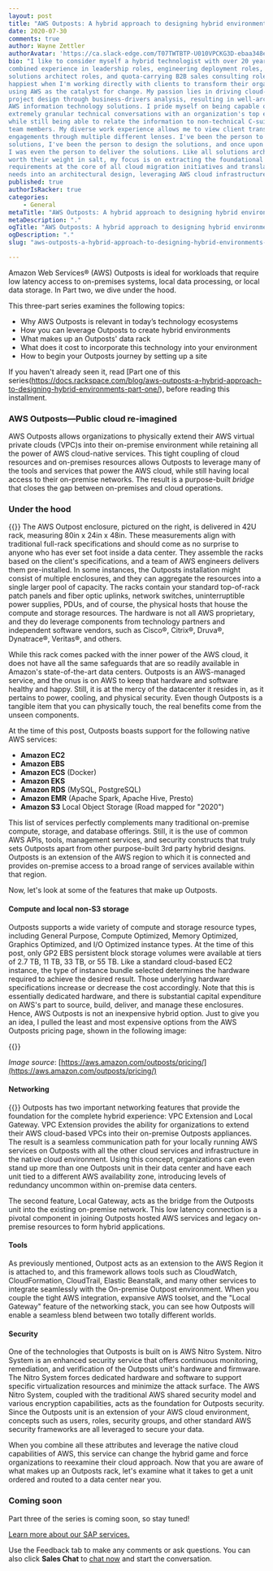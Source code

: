 ```yaml
---
layout: post
title: "AWS Outposts: A hybrid approach to designing hybrid environments&mdash;Part Two"
date: 2020-07-30
comments: true
author: Wayne Zettler
authorAvatar: 'https://ca.slack-edge.com/T07TWTBTP-U010VPCKG3D-ebaa348e7951-512'
bio: "I like to consider myself a hybrid technologist with over 20 years of
combined experience in leadership roles, engineering deployment roles, pre-sales
solutions architect roles, and quota-carrying B2B sales consulting roles. I am
happiest when I'm working directly with clients to transform their organizations
using AWS as the catalyst for change. My passion lies in driving cloud-based
project design through business-drivers analysis, resulting in well-architected
AWS information technology solutions. I pride myself on being capable of having
extremely granular technical conversations with an organization's top engineers,
while still being able to relate the information to non-technical C-suite executive
team members. My diverse work experience allows me to view client transformation
engagements through multiple different lenses. I've been the person to sell the
solutions, I've been the person to design the solutions, and once upon a time,
I was even the person to deliver the solutions. Like all solutions architects
worth their weight in salt, my focus is on extracting the foundational business
requirements at the core of all cloud migration initiatives and translating those
needs into an architectural design, leveraging AWS cloud infrastructure."
published: true
authorIsRacker: true
categories:
    - General
metaTitle: "AWS Outposts: A hybrid approach to designing hybrid environments&mdash;Part Two"
metaDescription: "."
ogTitle: "AWS Outposts: A hybrid approach to designing hybrid environments&mdash;Part Two"
ogDescription: "."
slug: "aws-outposts-a-hybrid-approach-to-designing-hybrid-environments-part-two"

---
```


Amazon Web Services&reg; (AWS) Outposts is ideal for workloads that require low
latency access to on-premises systems, local data processing, or local data
storage. In Part two, we dive under the hood.

<!--more-->

This three-part series examines the following topics:

- Why AWS Outposts is relevant in today’s technology ecosystems
- How you can leverage Outposts to create hybrid environments
- What makes up an Outposts' data rack
- What does it cost to incorporate this technology into your environment
- How to begin your Outposts journey by setting up a site

If you haven't already seen it, read
[Part one of this series(https://docs.rackspace.com/blog/aws-outposts-a-hybrid-approach-to-designing-hybrid-environments-part-one/),
before reading this installment.

### AWS Outposts&mdash;Public cloud re-imagined

AWS Outposts allows organizations to physically extend their AWS virtual private
clouds (VPC)s into their on-premise environment while retaining all the power
of AWS cloud-native services. This tight coupling of cloud resources and on-premises
resources allows Outposts to leverage many of the tools and services that power
the AWS cloud, while still having local access to their on-premise networks. The
result is a purpose-built *bridge* that closes the gap between on-premises and
cloud operations.

### Under the hood

{{<img src="Picture1.png" title="" alt=""  class="image-right">}} The AWS
Outpost enclosure, pictured on the right, is delivered in 42U rack, measuring
80in x 24in x 48in. These measurements align with traditional full-rack
specifications and should come as no surprise to anyone who has ever set foot
inside a data center. They assemble the racks based on the client's specifications,
and a team of AWS engineers delivers them pre-installed. In some instances, the
Outposts installation might consist of multiple enclosures, and they can aggregate
the resources into a single larger pool of capacity. The racks contain your
standard top-of-rack patch panels and fiber optic uplinks, network switches,
uninterruptible power supplies, PDUs, and of course, the physical
hosts that house the compute and storage resources. The hardware is not all AWS
proprietary, and they do leverage components from technology partners and independent software
vendors, such as Cisco&reg;, Citrix&reg;, Druva&reg;, Dynatrace&reg;, Veritas&reg;,
and others.

While this rack comes packed with the inner power of the AWS cloud,
it does not have all the same safeguards that are so readily available in Amazon's
state-of-the-art data centers. Outposts is an AWS-managed service, and the onus
is on AWS to keep that hardware and software healthy and happy. Still, it is at
the mercy of the datacenter it resides in, as it pertains to power, cooling, and
physical security. Even though Outposts is a tangible item that you can physically
touch, the real benefits come from the unseen components.

At the time of this post, Outposts boasts support for the following native AWS services:

- **Amazon EC2**
- **Amazon EBS**
- **Amazon ECS** (Docker)
- **Amazon EKS**
- **Amazon RDS** (MySQL, PostgreSQL)
- **Amazon EMR** (Apache Spark, Apache Hive, Presto)
- **Amazon S3** Local Object Storage (Road mapped for "2020")

This list of services perfectly complements many traditional on-premise compute,
storage, and database offerings. Still, it is the use of common AWS APIs, tools,
management services, and security constructs that truly sets Outposts apart from
other purpose-built 3rd party hybrid designs. Outposts is an extension of the AWS
region to which it is connected and provides on-premise access to a broad range
of services available within that region.

Now, let's look at some of the features that make up Outposts.

#### Compute and local non-S3 storage

Outposts supports a wide variety of compute and storage resource types, including
General Purpose, Compute Optimized, Memory Optimized, Graphics Optimized, and I/O
Optimized instance types. At the time of this post, only GP2 EBS persistent
block storage volumes were available at tiers of 2.7 TB, 11 TB, 33 TB, or 55 TB.
Like a standard cloud-based EC2 instance, the type of instance bundle selected
determines the hardware required to achieve the desired result. Those underlying
hardware specifications increase or decrease the cost accordingly. Note that
this is essentially dedicated hardware, and there is substantial capital
expenditure on AWS's part to source, build, deliver, and manage these enclosures.
Hence, AWS Outposts is not an inexpensive hybrid option. Just to give you an idea,
I pulled the least and most expensive options from the AWS Outposts pricing page,
shown in the following image:

{{<img src="Picture2.png" title="" alt="">}}

*Image source*: [https://aws.amazon.com/outposts/pricing/](https://aws.amazon.com/outposts/pricing/)

#### Networking

{{<img src="Picture3.png" title="" alt=""  class="image-right">}} Outposts has
two important networking features that provide the foundation for the complete
hybrid experience: VPC Extension and Local Gateway. VPC Extension provides the
ability for organizations to extend their AWS cloud-based VPCs into their
on-premise Outposts appliances. The result is a seamless communication path for
your locally running AWS services on Outposts with all the other cloud services
and infrastructure in the native cloud environment. Using this concept,
organizations can even stand up more than one Outposts unit in their data center
and have each unit tied to a different AWS availability zone, introducing levels
of redundancy uncommon within on-premise data centers.

The second feature, Local Gateway, acts as the bridge from the Outposts unit
into the existing on-premise network. This low latency connection is a pivotal
component in joining Outposts hosted AWS services and legacy on-premise resources
to form hybrid applications.

#### Tools

As previously mentioned, Outpost acts as an extension to the AWS Region it is
attached to, and this framework allows tools such as CloudWatch, CloudFormation,
CloudTrail, Elastic Beanstalk, and many other services to integrate seamlessly
with the On-premise Outpost environment. When you couple the tight AWS integration,
expansive AWS toolset, and the "Local Gateway" feature of the networking stack,
you can see how Outposts will enable a seamless blend between two totally
different worlds.

#### Security

One of the technologies that Outposts is built on is AWS Nitro System. Nitro
System is an enhanced security service that offers continuous monitoring,
remediation, and verification of the Outposts unit's hardware and firmware. The
Nitro System forces dedicated hardware and software to support specific
virtualization resources and minimize the attack surface. The AWS Nitro System,
coupled with the traditional AWS shared security model and various encryption
capabilities, acts as the foundation for Outposts security. Since the Outposts
unit is an extension of your AWS cloud environment, concepts such as users, roles,
security groups, and other standard AWS security frameworks are all leveraged to
secure your data.

When you combine all these attributes and leverage the native cloud capabilities
of AWS, this service can change the hybrid game and force organizations to
reexamine their cloud approach. Now that you are aware of what makes up an
Outposts rack, let's examine what it takes to get a unit ordered and routed to
a data center near you.

### Coming soon

Part three of the series is coming soon, so stay tuned!

<a class="cta red" id="cta" href="https://www.rackspace.com/sap">Learn more about our SAP services.</a>

Use the Feedback tab to make any comments or ask questions. You can also click
**Sales Chat** to [chat now](https://www.rackspace.com/) and start the conversation.
